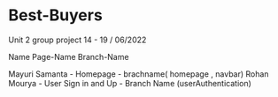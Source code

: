 # Best-Buyers
Unit 2 group project  14 - 19 / 06/2022

Name             Page-Name    Branch-Name

Mayuri Samanta - Homepage - brachname( homepage , navbar)
Rohan Mourya   - User Sign in and Up - Branch Name (userAuthentication)


